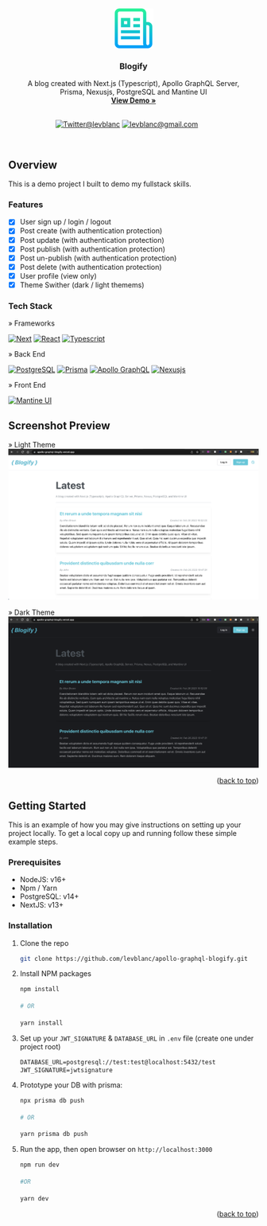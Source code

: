 <a name="readme-top"></a>

<!-- PROJECT LOGO -->
<br />
<div align="center">
  <a href="https://github.com/levblanc/apollo-graphql-blogify">
    <img src="./doc/images/logo.png" alt="Logo" width="80" height="80">
  </a>

<h3 align="center">Blogify</h3>

  <p align="center">
    A blog created with Next.js (Typescript), Apollo GraphQL Server,<br/> Prisma, Nexusjs, PostgreSQL and Mantine UI
    <br />
    <a href="https://apollo-graphql-blogify.vercel.app/"><strong>View Demo »</strong></a>
    <br />
    <br />
  </p>
</div>

<!-- [![LinkedIn][linkedin-shield]][linkedin-url] -->
&nbsp;&nbsp;&nbsp;&nbsp;&nbsp;&nbsp;&nbsp;&nbsp;&nbsp;&nbsp;&nbsp;&nbsp;&nbsp;&nbsp;&nbsp;&nbsp;&nbsp;&nbsp;&nbsp;&nbsp;&nbsp;&nbsp;&nbsp;
[![Twitter@levblanc][twitter]](https://twitter.com/levblanc)
[![levblanc@gmail.com][gmail]](mailto:levblanc@gmail.com)

<br />

<!-- ABOUT THE PROJECT -->
## Overview

This is a demo project I built to demo my fullstack skills.

### Features 

- [x] User sign up / login / logout
- [x] Post create (with authentication protection)
- [x] Post update (with authentication protection)
- [x] Post publish (with authentication protection)
- [x] Post un-publish (with authentication protection)
- [x] Post delete (with authentication protection)
- [x] User profile (view only)
- [x] Theme Swither (dark / light themems)

### Tech Stack

» Frameworks

[![Next][Next.js]][Next-url]
[![React][React.js]][React-url]
[![Typescript][Typescript]][Typescript-url]

» Back End

[![PostgreSQL][PostgreSQL]][PostgreSQL-url]
[![Prisma][Prisma.io]][Prisma-url]
[![Apollo GraphQL][Apollo GraphQL]][ApolloGraphQL-url]
[![Nexusjs][Nexusjs]][Nexusjs-url]

» Front End 

[![Mantine UI][Mantine]][Mantine-url]

## Screenshot Preview

» Light Theme
[![blogify-light](./doc/images/blogify-light.png 'Blofigy Light Theme')](https://apollo-graphql-blogify.vercel.app/)

» Dark Theme
[![blogify-dark](./doc/images/blogify-dark.png 'Blofigy Dark Theme')](https://apollo-graphql-blogify.vercel.app/)

<p align="right">(<a href="#readme-top">back to top</a>)</p>

<!-- GETTING STARTED -->
## Getting Started

This is an example of how you may give instructions on setting up your project locally.
To get a local copy up and running follow these simple example steps.

### Prerequisites

- NodeJS: v16+
- Npm / Yarn
- PostgreSQL: v14+
- NextJS: v13+

### Installation

1. Clone the repo
   ```sh
   git clone https://github.com/levblanc/apollo-graphql-blogify.git
   ```
2. Install NPM packages
   ```sh
   npm install

   # OR

   yarn install
   ```
3. Set up your `JWT_SIGNATURE` & `DATABASE_URL` in `.env` file (create one under project root)
   ```env
   DATABASE_URL=postgresql://test:test@localhost:5432/test
   JWT_SIGNATURE=jwtsignature
   ```

4. Prototype your DB with prisma:
    ```sh
    npx prisma db push

    # OR

    yarn prisma db push
    ```

5. Run the app, then open browser on `http://localhost:3000`
   ```sh
   npm run dev
   
   #OR

   yarn dev
   ```

<p align="right">(<a href="#readme-top">back to top</a>)</p>

<!-- https://www.markdownguide.org/asic-syntax/#reference-style-links -->
[linkedin-shield]: https://img.shields.io/badge/LinkedIn-0A66C2?style=for-the-badge&logo=linkedin
[linkedin-url]: https://linkedin.com/in/linkedin_username
[twitter]: https://img.shields.io/badge/twitter@levblanc-1DA1F2?style=for-the-badge&logo=twitter&logoColor=white
[gmail]:
  https://img.shields.io/badge/levblanc@gmail.com-D14836?style=for-the-badge&logo=gmail&logoColor=white
[Next.js]: https://img.shields.io/badge/next.js-000000?style=for-the-badge&logo=nextdotjs&logoColor=white
[Next-url]: https://nextjs.org/
[React.js]: https://img.shields.io/badge/React-20232A?style=for-the-badge&logo=react&logoColor=61DAFB
[React-url]: https://reactjs.org/
[Typescript]:
  https://img.shields.io/badge/typescript-3178C6?style=for-the-badge&logo=typescript&logoColor=white
[Typescript-url]: https://www.typescriptlang.org/
[Mantine]: https://custom-icon-badges.demolab.com/badge/mantine%20ui-181A1F?style=for-the-badge&logo=mantine-ui
[Mantine-url]: https://mantine.dev/
[Prisma.io]: https://img.shields.io/badge/Prisma-2D3748?style=for-the-badge&logo=prisma&logoColor=white
[Prisma-url]: https://www.prisma.io/
[Apollo GraphQL]: https://img.shields.io/badge/Apollo%20GraphQL-311C87?style=for-the-badge&logo=apollographql&logoColor=white
[ApolloGraphQL-url]: https://www.apollographql.com/docs/apollo-server
[Nexusjs]: https://custom-icon-badges.demolab.com/badge/nexus%20js-black?style=for-the-badge&logo=nexus-js
[Nexusjs-url]: https://nexusjs.org/
[PostgreSQL]: https://img.shields.io/badge/PostgreSQL-4169E1?style=for-the-badge&logo=PostgreSQL&logoColor=white
[PostgreSQL-url]: https://www.postgresql.org/
